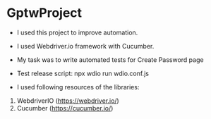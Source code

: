 # GptwProject

- I used this project to improve automation. 
- I used Webdriver.io framework with Cucumber. 
- My task was to write automated tests for Create Password page 

- Test release script: npx wdio run wdio.conf.js

- I used following resources of the libraries:
1. WebdriverIO (https://webdriver.io/)
2. Cucumber (https://cucumber.io/)
